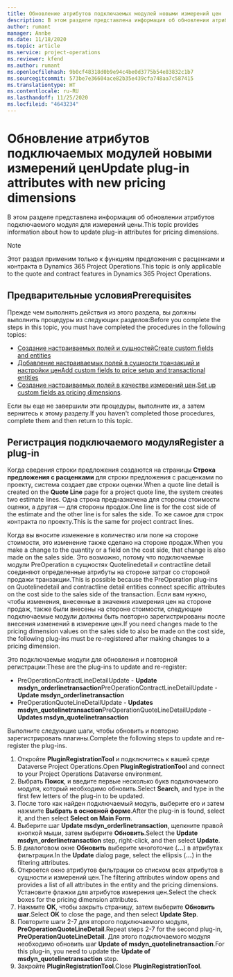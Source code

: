 ```yaml
---
title: Обновление атрибутов подключаемых модулей новыми измерений цен
description: В этом разделе представлена информация об обновлении атрибутов подключаемого модуля для измерений цены.
author: rumant
manager: Annbe
ms.date: 11/18/2020
ms.topic: article
ms.service: project-operations
ms.reviewer: kfend
ms.author: rumant
ms.openlocfilehash: 9b0cf48318d0b9e94c4be0d3775b54e83832c1b7
ms.sourcegitcommit: 573be7e36604ace82b35e439cfa748aa7c587415
ms.translationtype: HT
ms.contentlocale: ru-RU
ms.lasthandoff: 11/25/2020
ms.locfileid: "4643234"
---
```

# <a name="update-plug-in-attributes-with-new-pricing-dimensions"></a><span data-ttu-id="9e2de-103">Обновление атрибутов подключаемых модулей новыми измерений цен</span><span class="sxs-lookup"><span data-stu-id="9e2de-103">Update plug-in attributes with new pricing dimensions</span></span>

<span data-ttu-id="9e2de-104">В этом разделе представлена информация об обновлении атрибутов подключаемого модуля для измерений цены.</span><span class="sxs-lookup"><span data-stu-id="9e2de-104">This topic provides information about how to update plug-in attributes for pricing dimensions.</span></span>

> [!NOTE]
> <span data-ttu-id="9e2de-105">Этот раздел применим только к функциям предложения с расценками и контракта в Dynamics 365 Project Operations.</span><span class="sxs-lookup"><span data-stu-id="9e2de-105">This topic is only applicable to the quote and contract features in Dynamics 365 Project Operations.</span></span>

## <a name="prerequisites"></a><span data-ttu-id="9e2de-106">Предварительные условия</span><span class="sxs-lookup"><span data-stu-id="9e2de-106">Prerequisites</span></span>
<span data-ttu-id="9e2de-107">Прежде чем выполнять действия из этого раздела, вы должны выполнить процедуры из следующих разделов:</span><span class="sxs-lookup"><span data-stu-id="9e2de-107">Before you complete the steps in this topic, you must have completed the procedures in the following topics:</span></span>

  - [<span data-ttu-id="9e2de-108">Создание настраиваемых полей и сущностей</span><span class="sxs-lookup"><span data-stu-id="9e2de-108">Create custom fields and entities</span></span>](create-custom-fields-entities-pricing-dimensions.md) 
  - [<span data-ttu-id="9e2de-109">Добавление настраиваемых полей в сущности транзакций и настройки цен</span><span class="sxs-lookup"><span data-stu-id="9e2de-109">Add custom fields to price setup and transactional entities</span></span>](add-custom-fields-price-setup-transactional-entities.md)
  - <span data-ttu-id="9e2de-110">[Создание настраиваемых полей в качестве измерений цен](set-up-custom-fields-pricing-dimensions.md).</span><span class="sxs-lookup"><span data-stu-id="9e2de-110">[Set up custom fields as pricing dimensions](set-up-custom-fields-pricing-dimensions.md).</span></span> 
  
<span data-ttu-id="9e2de-111">Если вы еще не завершили эти процедуры, выполните их, а затем вернитесь к этому разделу.</span><span class="sxs-lookup"><span data-stu-id="9e2de-111">If you haven't completed those procedures, complete them and then return to this topic.</span></span>

## <a name="register-a-plug-in"></a><span data-ttu-id="9e2de-112">Регистрация подключаемого модуля</span><span class="sxs-lookup"><span data-stu-id="9e2de-112">Register a plug-in</span></span>
<span data-ttu-id="9e2de-113">Когда сведения строки предложения создаются на страницы **Строка предложения с расценками** для строки предложения с расценками по проекту, система создает две строки оценки.</span><span class="sxs-lookup"><span data-stu-id="9e2de-113">When a quote line detail is created on the **Quote Line** page for a project quote line, the system creates two estimate lines.</span></span> <span data-ttu-id="9e2de-114">Одна строка предназначена для стороны стоимости оценки, а другая — для стороны продаж.</span><span class="sxs-lookup"><span data-stu-id="9e2de-114">One line is for the cost side of the estimate and the other line is for sales the side.</span></span> <span data-ttu-id="9e2de-115">То же самое для строк контракта по проекту.</span><span class="sxs-lookup"><span data-stu-id="9e2de-115">This is the same  for project contract lines.</span></span>

<span data-ttu-id="9e2de-116">Когда вы вносите изменение в количество или поле на стороне стоимости, это изменение также сделано на стороне продаж.</span><span class="sxs-lookup"><span data-stu-id="9e2de-116">When you make a change to the quantity or a field on the cost side, that change is also made on the sales side.</span></span> <span data-ttu-id="9e2de-117">Это возможно, потому что подключаемые модули PreOperation в сущностях Quotelinedetail и contractline detail соединяют определенные атрибуты на стороне затрат со стороной продажи транзакции.</span><span class="sxs-lookup"><span data-stu-id="9e2de-117">This is possible because the PreOperation plug-ins on Quotelinedetail and contractline detail entities connect specific attributes on the cost side to the sales side of the transaction.</span></span> <span data-ttu-id="9e2de-118">Если вам нужно, чтобы изменения, внесенные в значения измерения цен на стороне продаж, также были внесены на стороне стоимости, следующие подключаемые модули должны быть повторно зарегистрированы после внесения изменений в измерение цен.</span><span class="sxs-lookup"><span data-stu-id="9e2de-118">If you need changes made to the pricing dimension values on the sales side to also be made on the cost side, the following plug-ins must be re-registered after making changes to a pricing dimension.</span></span>

<span data-ttu-id="9e2de-119">Это подключаемые модули для обновления и повторной регистрации:</span><span class="sxs-lookup"><span data-stu-id="9e2de-119">These are the plug-ins to update and re-register:</span></span>

- <span data-ttu-id="9e2de-120">PreOperationContractLineDetailUpdate - **Update msdyn_orderlinetransaction**</span><span class="sxs-lookup"><span data-stu-id="9e2de-120">PreOperationContractLineDetailUpdate - **Update msdyn_orderlinetransaction**</span></span>
- <span data-ttu-id="9e2de-121">PreOperationQuoteLineDetailUpdate - **Updates msdyn_quotelinetransaction**</span><span class="sxs-lookup"><span data-stu-id="9e2de-121">PreOperationQuoteLineDetailUpdate - **Updates msdyn_quotelinetransaction**</span></span>

<span data-ttu-id="9e2de-122">Выполните следующие шаги, чтобы обновить и повторно зарегистрировать плагины.</span><span class="sxs-lookup"><span data-stu-id="9e2de-122">Complete the following steps to update and re-register the plug-ins.</span></span>

1. <span data-ttu-id="9e2de-123">Откройте **PluginRegistrationTool** и подключитесь к вашей среде Dataverse Project Operations.</span><span class="sxs-lookup"><span data-stu-id="9e2de-123">Open **PluginRegistrationTool** and connect to your Project Operations Dataverse environment.</span></span>
2. <span data-ttu-id="9e2de-124">Выбрать **Поиск**, и введите первые несколько букв подключаемого модуля, который необходимо обновить.</span><span class="sxs-lookup"><span data-stu-id="9e2de-124">Select **Search**, and type in the first few letters of the plug-in to be updated.</span></span>
3. <span data-ttu-id="9e2de-125">После того как найден подключаемый модуль, выберите его и затем нажмите **Выбрать в основной форме**.</span><span class="sxs-lookup"><span data-stu-id="9e2de-125">After the plug-in is found, select it, and then select **Select on Main Form**.</span></span>
4. <span data-ttu-id="9e2de-126">Выберите шаг **Update msdyn_orderlinetransaction**, щелкните правой кнопкой мыши, затем выберите **Обновить**.</span><span class="sxs-lookup"><span data-stu-id="9e2de-126">Select the **Update msdyn_orderlinetransaction** step, right-click, and then select **Update**.</span></span>
5. <span data-ttu-id="9e2de-127">В диалоговом окне **Обновить** выберите многоточие (**...**) в атрибутах фильтрации.</span><span class="sxs-lookup"><span data-stu-id="9e2de-127">In the **Update** dialog page, select the ellipsis (**...**) in the filtering attributes.</span></span>
6. <span data-ttu-id="9e2de-128">Откроется окно атрибутов фильтрации со списком всех атрибутов в сущности и измерений цен.</span><span class="sxs-lookup"><span data-stu-id="9e2de-128">The filtering attributes window opens and provides a list of all attributes in the entity and the pricing dimensions.</span></span> <span data-ttu-id="9e2de-129">Установите флажки для атрибутов измерения цен.</span><span class="sxs-lookup"><span data-stu-id="9e2de-129">Select the check boxes for the pricing dimension attributes.</span></span>
7. <span data-ttu-id="9e2de-130">Нажмите **ОК**, чтобы закрыть страницу, затем выберите **Обновить шаг**.</span><span class="sxs-lookup"><span data-stu-id="9e2de-130">Select **OK** to close the page, and then select **Update Step**.</span></span>
8. <span data-ttu-id="9e2de-131">Повторите шаги 2-7 для второго подключаемого модуля, **PreOperationQuoteLineDetail**.</span><span class="sxs-lookup"><span data-stu-id="9e2de-131">Repeat steps 2-7 for the second plug-in, **PreOperationQuoteLineDetail**.</span></span> <span data-ttu-id="9e2de-132">Для этого подключаемого модуля необходимо обновить шаг **Update of msdyn_quotelinetransaction**.</span><span class="sxs-lookup"><span data-stu-id="9e2de-132">For this plug-in, you need to update the **Update of msdyn_quotelinetransaction** step.</span></span>
9. <span data-ttu-id="9e2de-133">Закройте **PluginRegistrationTool**.</span><span class="sxs-lookup"><span data-stu-id="9e2de-133">Close **PluginRegistrationTool**.</span></span>

